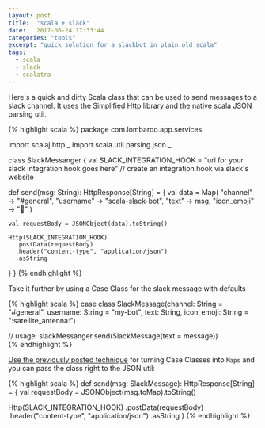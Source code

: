 ```yaml
---
layout: post
title:  "scala + slack"
date:   2017-06-24 17:33:44
categories: "tools"
excerpt: "quick solution for a slackbot in plain old scala"
tags:
  - scala
  - slack
  - scalatra
---
```


Here's a quick and dirty Scala class that can be used to send messages to a slack channel.  It uses the [Simplified Http](https://github.com/scalaj/scalaj-http) library and the native scala JSON parsing util.

{% highlight scala %}
package com.lombardo.app.services

import scalaj.http._
import scala.util.parsing.json._

class SlackMessanger {
  val SLACK_INTEGRATION_HOOK = "url for your slack integration hook goes here"
  // create an integration hook via slack's website

  def send(msg: String): HttpResponse[String] = {
    val data = Map(
      "channel" -> "#general",
      "username" -> "scala-slack-bot",
      "text" -> msg,
      "icon_emoji" -> ":ghost:"
    )

    val requestBody = JSONObject(data).toString()

    Http(SLACK_INTEGRATION_HOOK)
      .postData(requestBody)
      .header("content-type", "application/json")
      .asString
  }
}
{% endhighlight %}

Take it further by using a Case Class for the slack message with defaults

{% highlight scala %}
case class SlackMessage(channel: String = "#general",
                        username: String = "my-bot",
                        text: String,
                        icon_emoji: String = ":satellite_antenna:")

// usage:
slackMessanger.send(SlackMessage(text = message))                        
{% endhighlight %}

[Use the previously posted technique](/languages/2017/06/05/intro-to-scala-implicits.html) for turning Case Classes into `Maps` and you can pass the class right to the JSON util:

{% highlight scala %}
def send(msg: SlackMessage): HttpResponse[String] = {
  val requestBody = JSONObject(msg.toMap).toString()

  Http(SLACK_INTEGRATION_HOOK)
    .postData(requestBody)
    .header("content-type", "application/json")
    .asString
}
{% endhighlight %}
